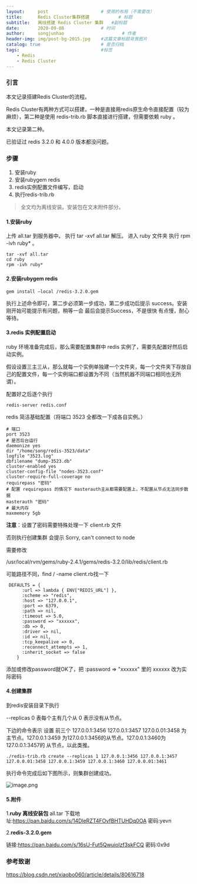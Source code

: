 ```yaml
---
layout:     post                    # 使用的布局（不需要改）
title:      Redis Cluster集群搭建           # 标题
subtitle:   离线搭建 Redis Cluster 集群   #副标题
date:       2020-09-08              # 时间
author:     songjunhao                      # 作者
header-img: img/post-bg-2015.jpg    #这篇文章标题背景图片
catalog: true                       # 是否归档
tags:                               #标签
    - Redis
    - Redis Cluster
---
```


### 引言

本文记录搭建Redis Cluster的流程。

Redis Cluster有两种方式可以搭建，一种是直接用redis原生命令直接配置（较为麻烦），第二种是使用 redis-trib.rb 脚本直接进行搭建，但需要依赖 ruby 。

本文记录第二种。

已验证过 redis 3.2.0 和 4.0.0 版本都没问题。

### 步骤

1. 安装ruby
2. 安装rubygem redis
3. redis实例配置文件编写，启动
4. 执行redis-trib.rb

> 全文均为离线安装。安装包在文末附件部分。

#### 1.安装ruby

上传 all.tar 到服务器中。
执行 tar -xvf all.tar 解压。
进入 ruby 文件夹 执行 rpm -ivh ruby* 。

```
tar -xvf all.tar
cd ruby
rpm -ivh ruby*
```

#### 2.安装rubygem redis

```
gem install –local /redis-3.2.0.gem
```

执行上述命令即可，第二步必须第一步成功，第二步成功后提示 success。安装刚开始可能提示有问题，稍等一会 最后会提示Success，不是很快 有点慢，耐心等待。

#### 3.redis 实例配置启动

ruby 环境准备完成后，那么需要配置集群中 redis 实例了，需要先配置好然后启动实例。

假设设置三主三从，那么就每一个实例单独建一个文件夹，每一个文件夹下存放自己的配置文件，每一个实例端口都设置为不同（当然机器不同端口相同也无所谓）。

配置好之后逐个执行
```
redis-server redis.conf
```

redis 简洁基础配置（将端口 3523 全都改一下成各自实例。）
```
# 端口
port 3523
# 是否后台运行
daemonize yes
dir "/home/song/redis-3523/data"
logfile "3523.log"
dbfilename "dump-3523.db"
cluster-enabled yes
cluster-config-file "nodes-3523.conf"
cluster-require-full-coverage no
requirepass "密码"
# 配置 requirepass 的情况下 masterauth主从都需要配置上，不配置从节点无法同步数据
masterauth "密码"
# 最大内存
maxmemory 5gb
```

**注意**：设置了密码需要特殊处理一下 client.rb 文件

否则执行创建集群 会提示 Sorry, can't connect to node

需要修改

/usr/local/rvm/gems/ruby-2.4.1/gems/redis-3.2.0/lib/redis/client.rb

可能路径不同，find / -name client.rb找一下

```
 DEFAULTS = {
      :url => lambda { ENV["REDIS_URL"] },
      :scheme => "redis",
      :host => "127.0.0.1",
      :port => 6379,
      :path => nil,
      :timeout => 5.0,
      :password => "xxxxxx",
      :db => 0,
      :driver => nil,
      :id => nil,
      :tcp_keepalive => 0,
      :reconnect_attempts => 1,
      :inherit_socket => false
    }
```
添加或修改password就OK了，把 :password => "xxxxxx" 里的 xxxxxx 改为实际密码

#### 4.创建集群

到redis安装目录下执行

--replicas 0 表每个主有几个从 0 表示没有从节点。

下边的命令表示 设置 前三个 127.0.0.1:3456 127.0.0.1:3457 127.0.0.01:3458 为主节点。127.0.0.1:3459 为127.0.0.1:3456的从节点。127.0.0.1:3460为 127.0.0.1:3457的 从节点，以此类推。
```
./redis-trib.rb create --replicas 1 127.0.0.1:3456 127.0.0.1:3457 127.0.0.01:3458 127.0.0.1:3459 127.0.0.1:3460 127.0.0.01:3461
```

执行命令完成后如下图所示，则集群创建成功。

![image.png](https://i.loli.net/2020/09/08/c1hnS9EITJUYdRm.png)

#### 5.附件

1.**ruby 离线安装包**
all.tar 下载地址:https://pan.baidu.com/s/14DleRZT4FOvfBHTUHDq0OA  密码:yevn

2.**redis-3.2.0.gem**

链接:https://pan.baidu.com/s/16sU-Fut5QwuioIzf3skFCQ  密码:0x9d

### 参考致谢

https://blog.csdn.net/xiaobo060/article/details/80616718

